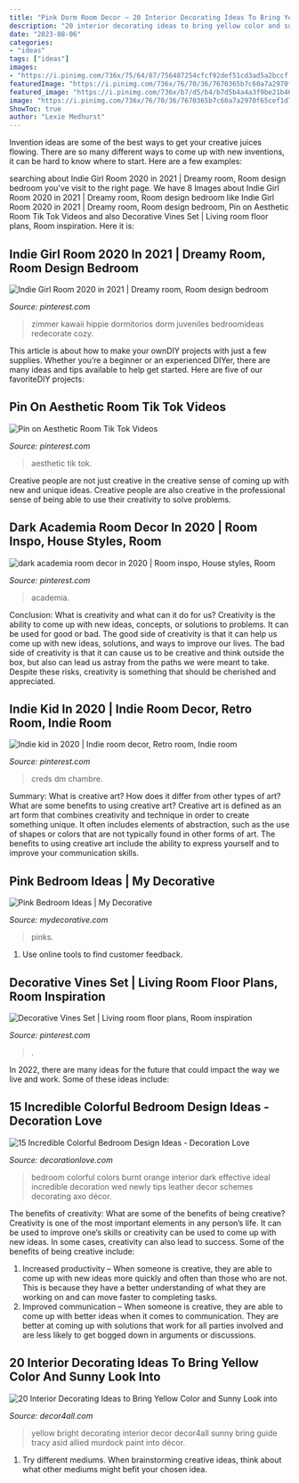```yaml
---
title: "Pink Dorm Room Decor ~ 20 Interior Decorating Ideas To Bring Yellow Color And Sunny Look Into"
description: "20 interior decorating ideas to bring yellow color and sunny look into"
date: "2023-08-06"
categories:
- "ideas"
tags: ["ideas"]
images:
- "https://i.pinimg.com/736x/75/64/87/756487254cfcf92def51cd3ad5a2bccf.jpg"
featuredImage: "https://i.pinimg.com/736x/76/70/36/7670365b7c60a7a2970f65cef1d76509.jpg"
featured_image: "https://i.pinimg.com/736x/b7/d5/b4/b7d5b4a4a3f9be21b461ed5f021f2faa.jpg"
image: "https://i.pinimg.com/736x/76/70/36/7670365b7c60a7a2970f65cef1d76509.jpg"
ShowToc: true
author: "Lexie Medhurst"
---
```



Invention ideas are some of the best ways to get your creative juices flowing. There are so many different ways to come up with new inventions, it can be hard to know where to start. Here are a few examples: 

	

		
searching about Indie Girl Room 2020 in 2021 | Dreamy room, Room design bedroom you've visit to the right page. We have 8 Images about Indie Girl Room 2020 in 2021 | Dreamy room, Room design bedroom like Indie Girl Room 2020 in 2021 | Dreamy room, Room design bedroom, Pin on Aesthetic Room Tik Tok Videos and also Decorative Vines Set | Living room floor plans, Room inspiration. Here it is:
		
    
## Indie Girl Room 2020 In 2021 | Dreamy Room, Room Design Bedroom

<img loading=lazy src="https://i.pinimg.com/736x/b7/d5/b4/b7d5b4a4a3f9be21b461ed5f021f2faa.jpg" onerror="this.onerror=null;this.src='https://tse3.mm.bing.net/th?id=OIP.lkW5kq5ub9jrCD9d6yc4FAHaNF&amp;pid=15.1';" alt="Indie Girl Room 2020 in 2021 | Dreamy room, Room design bedroom">

_Source: pinterest.com_

>zimmer kawaii hippie dormitorios dorm juveniles bedroomideas redecorate cozy. 

	

This article is about how to make your ownDIY projects with just a few supplies. Whether you’re a beginner or an experienced DIYer, there are many ideas and tips available to help get started. Here are five of our favoriteDIY projects: 

    
## Pin On Aesthetic Room Tik Tok Videos

<img loading=lazy src="https://i.pinimg.com/736x/5f/28/f0/5f28f05047869cc704a9fe9b9c34439d.jpg" onerror="this.onerror=null;this.src='https://tse4.mm.bing.net/th?id=OIP._wD9W2Wb7WCa08Mp6lUbswHaNK&amp;pid=15.1';" alt="Pin on Aesthetic Room Tik Tok Videos">

_Source: pinterest.com_

>aesthetic tik tok. 

	

Creative people are not just creative in the creative sense of coming up with new and unique ideas. Creative people are also creative in the professional sense of being able to use their creativity to solve problems.

    
## Dark Academia Room Decor In 2020 | Room Inspo, House Styles, Room

<img loading=lazy src="https://i.pinimg.com/736x/75/64/87/756487254cfcf92def51cd3ad5a2bccf.jpg" onerror="this.onerror=null;this.src='https://tse2.mm.bing.net/th?id=OIP.jt0wfZsrnxHuSDWTwPQL2QHaJ3&amp;pid=15.1';" alt="dark academia room decor in 2020 | Room inspo, House styles, Room">

_Source: pinterest.com_

>academia. 

	

Conclusion: What is creativity and what can it do for us?
Creativity is the ability to come up with new ideas, concepts, or solutions to problems. It can be used for good or bad. The good side of creativity is that it can help us come up with new ideas, solutions, and ways to improve our lives. The bad side of creativity is that it can cause us to be creative and think outside the box, but also can lead us astray from the paths we were meant to take. Despite these risks, creativity is something that should be cherished and appreciated.

    
## Indie Kid In 2020 | Indie Room Decor, Retro Room, Indie Room

<img loading=lazy src="https://i.pinimg.com/736x/76/70/36/7670365b7c60a7a2970f65cef1d76509.jpg" onerror="this.onerror=null;this.src='https://tse2.mm.bing.net/th?id=OIP.KARGp0l7CvcRMa9pw2a_SAHaNG&amp;pid=15.1';" alt="Indie kid in 2020 | Indie room decor, Retro room, Indie room">

_Source: pinterest.com_

>creds dm chambre. 

	

Summary: What is creative art? How does it differ from other types of art? What are some benefits to using creative art?
Creative art is defined as an art form that combines creativity and technique in order to create something unique. It often includes elements of abstraction, such as the use of shapes or colors that are not typically found in other forms of art. The benefits to using creative art include the ability to express yourself and to improve your communication skills.

    
## Pink Bedroom Ideas | My Decorative

<img loading=lazy src="https://mydecorative.com/wp-content/uploads/2013/09/hot-pink-bedroom-color-schem.jpg" onerror="this.onerror=null;this.src='https://tse3.mm.bing.net/th?id=OIP.7WfYn_LRJl2yNqVgIlHrqAHaKH&amp;pid=15.1';" alt="Pink Bedroom Ideas | My Decorative">

_Source: mydecorative.com_

>pinks. 

	

1. Use online tools to find customer feedback.

    
## Decorative Vines Set | Living Room Floor Plans, Room Inspiration

<img loading=lazy src="https://i.pinimg.com/736x/88/25/7d/88257db9ba56db09bea2ad09adc10648.jpg" onerror="this.onerror=null;this.src='https://tse1.mm.bing.net/th?id=OIP.o_Jot7FW0swviOq2DvegsgHaJ4&amp;pid=15.1';" alt="Decorative Vines Set | Living room floor plans, Room inspiration">

_Source: pinterest.com_

>. 

	

In 2022, there are many ideas for the future that could impact the way we live and work. Some of these ideas include:

    
## 15 Incredible Colorful Bedroom Design Ideas - Decoration Love

<img loading=lazy src="http://www.decorationlove.com/wp-content/uploads/2016/07/Color-Ideas-for-Bedroom.jpg" onerror="this.onerror=null;this.src='https://tse1.mm.bing.net/th?id=OIP.4rWrrjur-8nggKOZnueahgHaMV&amp;pid=15.1';" alt="15 Incredible Colorful Bedroom Design Ideas - Decoration Love">

_Source: decorationlove.com_

>bedroom colorful colors burnt orange interior dark effective ideal incredible decoration wed newly tips leather decor schemes decorating axo décor. 

	

The benefits of creativity: What are some of the benefits of being creative?
Creativity is one of the most important elements in any person’s life. It can be used to improve one’s skills or creativity can be used to come up with new ideas. In some cases, creativity can also lead to success. Some of the benefits of being creative include: 
1. Increased productivity – When someone is creative, they are able to come up with new ideas more quickly and often than those who are not. This is because they have a better understanding of what they are working on and can move faster to completing tasks. 
2. Improved communication – When someone is creative, they are able to come up with better ideas when it comes to communication. They are better at coming up with solutions that work for all parties involved and are less likely to get bogged down in arguments or discussions. 

    
## 20 Interior Decorating Ideas To Bring Yellow Color And Sunny Look Into

<img loading=lazy src="http://www.decor4all.com/wp-content/uploads/2014/04/interior-decorating-ideas-yellow-color-paint-home-accessories-16.jpg" onerror="this.onerror=null;this.src='https://tse4.mm.bing.net/th?id=OIP.RE7rQmo7NT5nzWtA1V5qbgAAAA&amp;pid=15.1';" alt="20 Interior Decorating Ideas to Bring Yellow Color and Sunny Look into">

_Source: decor4all.com_

>yellow bright decorating interior decor decor4all sunny bring guide tracy asid allied murdock paint into décor. 

	

1. Try different mediums. When brainstorming creative ideas, think about what other mediums might befit your chosen idea.

